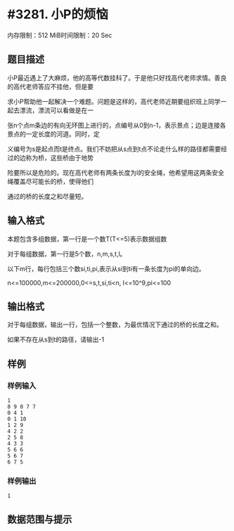 # #3281. 小P的烦恼

内存限制：512 MiB时间限制：20 Sec

## 题目描述

小P最近遇上了大麻烦，他的高等代数挂科了。于是他只好找高代老师求情。善良的高代老师答应不挂他，但是要

求小P帮助他一起解决一个难题。问题是这样的，高代老师近期要组织班上同学一起去漂流，漂流可以看做是在一

张n个点m条边的有向无环图上进行的，点编号从0到n-1，表示景点；边是连接各景点的一定长度的河道。同时，定

义编号为s是起点而t是终点。我们不妨把从s点到t点不论走什么样的路径都需要经过的边称为桥，这些桥由于地势

险要所以是危险的。现在高代老师有两条长度为l的安全绳，他希望用这两条安全绳覆盖尽可能长的桥，使得他们

通过的桥的长度之和尽量短。

## 输入格式

本题包含多组数据，第一行是一个数T(T<=5)表示数据组数

对于每组数据，第一行是5个数，n,m,s,t,l。

以下m行，每行包括三个数si,ti,pi,表示从si到ti有一条长度为pi的单向边。

n<=100000,m<=200000,0<=s,t,si,ti<n, l<=10^9,pi<=100

## 输出格式

对于每组数据，输出一行，包括一个整数，为最优情况下通过的桥的长度之和。

如果不存在从s到t的路径，请输出-1

## 样例

### 样例输入

    
    1
    8 9 0 7 7
    0 4 1
    0 1 10
    1 2 9
    4 2 2
    2 5 8
    4 3 3
    5 6 6
    5 6 7
    6 7 5
    
    

### 样例输出

    
    1
    

## 数据范围与提示
